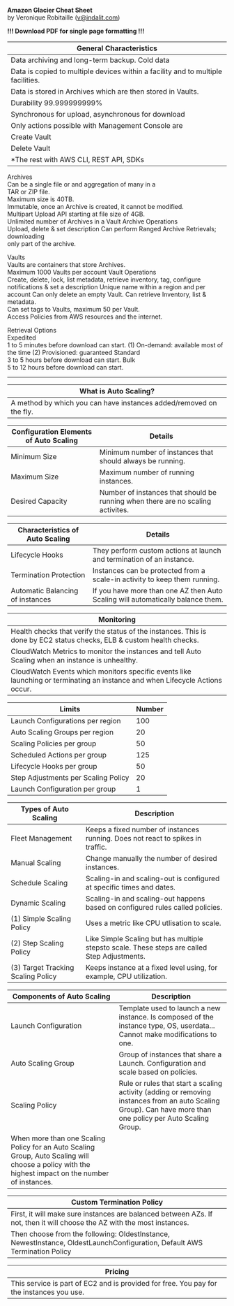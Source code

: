 **Amazon Glacier Cheat Sheet**  
by Veronique Robitaille (v@indalit.com) 
  
**!!! Download PDF for single page formatting !!!** 

General Characteristics	|
----------------------- |
Data archiving and long-term backup.  Cold data	|
Data is copied to multiple devices within a facility and to multiple facilities. |
Data is stored in Archives which are then stored in	Vaults.	|
Durability 99.999999999% |
Synchronous for upload, asynchronous for download |
Only actions possible with Management Console are |
|	Create Vault |
|	Delete Vault |
|	*The rest with AWS CLI, REST API, SDKs |
	
Archives	
Can be a single file or and aggregation of many in a 	
TAR or ZIP file.	
Maximum size is 40TB.	
Immutable, once an Archive is created, it cannot be	
modified.	
Multipart Upload API starting at file size of 4GB.	
Unlimited number of Archives in a Vault	
Archive Operations	
	Upload, delete & set description
Can perform Ranged Archive Retrievals; downloading	
only part of the archive.	
	
Vaults	
Vaults are containers that store Archives.	
Maximum 1000 Vaults per account	
Vault Operations	
	Create, delete, lock, list metadata, retrieve 
	inventory, tag, configure notifications & set a
	description
Unique name within a region and per account	
Can only delete an empty Vault.	
Can retrieve Inventory, list & metadata.	
Can set tags to Vaults, maximum 50 per Vault.	
Access Policies from AWS resources and the internet.	
	
Retrieval Options	
Expedited	
	1 to 5 minutes before download can start.
	     (1) On-demand: available most of the time
	     (2) Provisioned: guaranteed
Standard	
	3 to 5 hours before download can start.
Bulk	
	5 to 12 hours before download can start.












---------------------------------------


What is Auto Scaling?	|
---------------------- |
A method by which you can have instances added/removed on the fly.	|
	
Configuration Elements of Auto Scaling	| Details |
--------------------------------------- | ------------------- |
Minimum Size	| Minimum number of instances that should always be running.	|
Maximum Size	| Maximum number of running instances.	|
Desired Capacity	| Number of instances that should be running when there are no scaling activites.	|
	

Characteristics of Auto Scaling	 | Details |
-------------------------------- | -------- |
Lifecycle Hooks	| They perform custom actions at launch	and termination of an instance.	|
Termination Protection	| Instances can be protected from a	scale-in activity to keep them running.	|
Automatic Balancing of instances	| If you have more than one AZ then Auto Scaling will automatically balance them.	|
	
Monitoring	|
----------- |
Health checks that verify the status of the instances.  This is done by EC2 status checks, ELB & custom health checks. |
CloudWatch Metrics to monitor the instances and tell Auto Scaling when an instance is unhealthy.	|
CloudWatch Events which monitors specific events like launching or terminating an instance and when Lifecycle Actions occur. |
	
Limits	| Number |
------- | ------ |
Launch Configurations per region | 100	|
Auto Scaling Groups per region | 20	|
Scaling Policies per group | 50 |	
Scheduled Actions per group | 125 |	
Lifecycle Hooks per group | 50 |	
Step Adjustments per Scaling Policy | 20 |	
Launch Configuration per group | 1 |	


Types of Auto Scaling | Description |
--------------------- | ----------- |
Fleet Management  | Keeps a fixed number of instances running.  Does not react to spikes in traffic. |
Manual Scaling  | Change manually the number of desired instances. |
Schedule Scaling  | Scaling-in and scaling-out is configured at specific times and dates. |
Dynamic Scaling  | Scaling-in and scaling-out happens based on configured rules called policies. |
(1) Simple Scaling Policy  | Uses a metric like CPU utlisation to scale. |
(2) Step Scaling Policy | Like Simple Scaling but has multiple stepsto scale.  These steps are called Step Adjustments. |
(3) Target Tracking Scaling Policy | Keeps instance at a fixed level using, for example, CPU utilization. |
  
Components of Auto Scaling  | Description |
---------------------------- | ---------- |
Launch Configuration | Template used to launch a new instance.  Is composed of the instance type, OS, userdata...  Cannot make modifications to one. |
Auto Scaling Group  | Group of instances that share a Launch.  Configuration and scale based on policies. |
Scaling Policy | Rule or rules that start a scaling activity (adding or removing instances from an auto Scaling Group).  Can have more than one policy per Auto Scaling Group. |
When more than one Scaling Policy for an Auto Scaling Group, Auto Scaling will choose a policy with the highest impact on the number of instances. ||
  
Custom Termination Policy |
------------------------- |
First, it will make sure instances are balanced between AZs.  If not, then it will choose the AZ with the most instances. |
Then choose from the following: OldestInstance, NewestInstance, OldestLaunchConfiguration, Default AWS Termination Policy |
  
Pricing |
-------- |
This service is part of EC2 and is provided for free.  You pay for the instances you use.  |